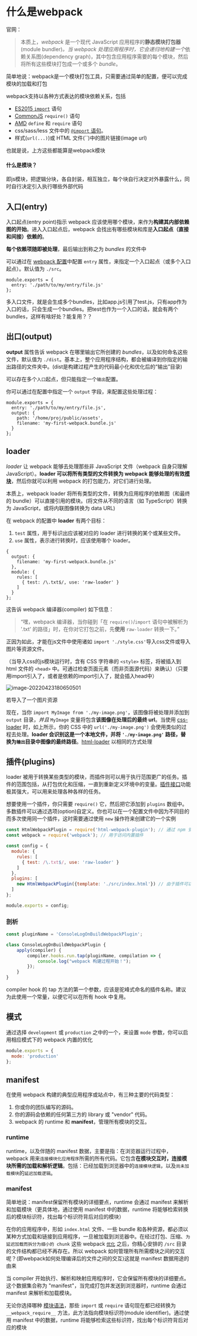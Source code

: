 # 什么是webpack

官网：

> 本质上，*webpack* 是一个现代 JavaScript 应用程序的**静态模块打包器**(module bundler)*。当 webpack 处理应用程序时，它会递归地构建一个*依赖关系图(dependency graph)，其中包含应用程序需要的每个模块，然后将所有这些模块打包成一个或多个 *bundle*。

简单地说：webpack是一个模块打包工具，只需要通过简单的配置，便可以完成模块的加载和打包



webpack支持以各种方式表达的模块依赖关系，包括

- [ES2015 `import`](https://developer.mozilla.org/en-US/docs/Web/JavaScript/Reference/Statements/import) 语句
- [CommonJS](http://www.commonjs.org/specs/modules/1.0/) `require()` 语句
- [AMD](https://github.com/amdjs/amdjs-api/blob/master/AMD.md) `define` 和 `require` 语句
- css/sass/less 文件中的 [`@import` 语句](https://developer.mozilla.org/en-US/docs/Web/CSS/@import)。
- 样式(`url(...)`)或 HTML 文件(``)中的图片链接(image url)

也就是说，上方这些都能算是webpack模块

#### 什么是模块？

即js模块，把逻辑分块，各自封装，相互独立，每个块自行决定对外暴露什么，同时自行决定引入执行哪些外部代码

## 入口(entry)

入口起点(entry point)指示 webpack 应该使用哪个模块，来作为**构建其内部依赖图的开始**。进入入口起点后，webpack 会找出有哪些模块和库是**入口起点（直接和间接）依赖的**。

**每个依赖项随即被处理**，最后输出到称之为 *bundles* 的文件中

可以通过在 [webpack 配置](https://www.webpackjs.com/configuration)中配置 `entry` 属性，来指定一个入口起点（或多个入口起点）。默认值为 `./src`。

```
module.exports = {
  entry: './path/to/my/entry/file.js'
};
```

多入口文件，就是会生成多个bundles，比如app.js引用了test.js，只有app作为入口的话，只会生成一个bundles。把test也作为一个入口的话，就会有两个bundles，这样有啥好处？能复用？？

## 出口(output)

**output** 属性告诉 webpack 在哪里输出它所创建的 *bundles*，以及如何命名这些文件，默认值为 `./dist`。基本上，整个应用程序结构，都会被编译到你指定的输出路径的文件夹中。(dist是构建过程产生的代码最小化和优化后的“输出”目录)

可以存在多个`入口`起点，但只能指定一个`输出`配置。

你可以通过在配置中指定一个 `output` 字段，来配置这些处理过程：

```
module.exports = {
  entry: './path/to/my/entry/file.js',
  output: {
    path: '/home/proj/public/assets',
    filename: 'my-first-webpack.bundle.js'
  }
};
```

## loader

*loader* 让 webpack 能够去处理那些非 JavaScript 文件（webpack 自身只理解 JavaScript）。**loader 可以将所有类型的文件转换为 webpack 能够处理的有效[模块](https://www.webpackjs.com/concepts/modules)**，然后你就可以利用 webpack 的打包能力，对它们进行处理。

本质上，webpack loader 将所有类型的文件，转换为应用程序的依赖图（和最终的 bundle）可以直接引用的模块。(将文件从不同的语言（如 TypeScript）转换为 JavaScript，或将内联图像转换为 data URL)

在 webpack 的配置中 **loader** 有两个目标：

1. `test` 属性，用于标识出应该被对应的 loader 进行转换的某个或某些文件。
2. `use` 属性，表示进行转换时，应该使用哪个 loader。

```
{
  output: {
    filename: 'my-first-webpack.bundle.js'
  },
  module: {
    rules: [
      { test: /\.txt$/, use: 'raw-loader' }
    ]
  }
};
```

这告诉 webpack 编译器(compiler) 如下信息：

> “嘿，webpack 编译器，当你碰到「在 `require()`/`import` 语句中被解析为 '.txt' 的路径」时，在你对它打包之前，先**使用** `raw-loader` 转换一下。”

正因为如此，才能在js文件中使用诸如 `import './style.css'`导入css文件或导入图片等资源文件。

（当导入css的js模块运行时，含有 CSS 字符串的 `<style>` 标签，将被插入到 html 文件的 `<head>` 中。可通过检查页面元素（而非页面源代码）来确认）（只要用import引入了，或者是依赖的import引入了，就会插入head中）

![image-20220423180650501](assets/image-20220423180650501.png)

若导入了一个图片资源

现在，当你 `import MyImage from './my-image.png'`，该图像将被处理并添加到 `output` 目录，_并且_ `MyImage` 变量将包含**该图像在处理后的最终 url**。当使用 [css-loader](https://www.webpackjs.com/loaders/css-loader) 时，如上所示，你的 CSS 中的 `url('./my-image.png')` 会使用类似的过程去处理。**loader 会识别这是一个本地文件，并将 `'./my-image.png'` 路径，替换为`输出`目录中图像的最终路径**。[html-loader](https://www.webpackjs.com/loaders/html-loader) 以相同的方式处理

## 插件(plugins)

loader 被用于转换某些类型的模块，而插件则可以用于执行范围更广的任务。插件的范围包括，从打包优化和压缩，一直到重新定义环境中的变量。[插件接口](https://www.webpackjs.com/api/plugins)功能极其强大，可以用来处理各种各样的任务。

想要使用一个插件，你只需要 `require()` 它，然后把它添加到 `plugins` 数组中。多数插件可以通过选项(option)自定义。你也可以在一个配置文件中因为不同目的而多次使用同一个插件，这时需要通过使用 `new` 操作符来创建它的一个实例

```js
const HtmlWebpackPlugin = require('html-webpack-plugin'); // 通过 npm 安装
const webpack = require('webpack'); // 用于访问内置插件

const config = {
  module: {
    rules: [
      { test: /\.txt$/, use: 'raw-loader' }
    ]
  },
  plugins: [
    new HtmlWebpackPlugin({template: './src/index.html'}) // 由于插件可以携带参数/选项，你必须在 webpack 配置中，向 plugins 属性传入 new 实
  ]
};

module.exports = config;
```

### 剖析

```javascript
const pluginName = 'ConsoleLogOnBuildWebpackPlugin';

class ConsoleLogOnBuildWebpackPlugin {
    apply(compiler) {
        compiler.hooks.run.tap(pluginName, compilation => {
            console.log("webpack 构建过程开始！");
        });
    }
}
```

compiler hook 的 tap 方法的第一个参数，应该是驼峰式命名的插件名称。建议为此使用一个常量，以便它可以在所有 hook 中复用。

## 模式

通过选择 `development` 或 `production` 之中的一个，来设置 `mode` 参数，你可以启用相应模式下的 webpack 内置的优化

```javascript
module.exports = {
  mode: 'production'
};
```

## manifest

在使用 webpack 构建的典型应用程序或站点中，有三种主要的代码类型：

1. 你或你的团队编写的源码。
2. 你的源码会依赖的任何第三方的 library 或 "vendor" 代码。
3. webpack 的 runtime 和 **manifest**，管理所有模块的交互。

### runtime

runtime，以及伴随的 manifest 数据，主要是指：在浏览器运行过程中，webpack 用来`连接模块化应用程序`所需的所有代码。它包含**在模块交互时，连接模块所需的加载和解析逻辑**。包括：已经加载到浏览器中的`连接模块逻辑`，以及`尚未加载模块`的`延迟加载逻辑`。

### manifest

简单地说：manifest保留所有模块的详细要点，runtime 会通过 manifest 来解析和加载模块（更具体地，通过使用 manifest 中的数据，runtime 将能够检索转换后的模块标识符，找出每个标识符背后对应的模块）

在你的应用程序中，形如 `index.html` 文件、一些 bundle 和各种资源，都必须以某种方式加载和链接到应用程序，一旦被加载到浏览器中。在经过打包、压缩、`为延迟加载而拆分为细小的 chunk` 这些 webpack [`优化`](https://v4.webpack.docschina.org/configuration/optimization/) 之后，你精心安排的 `/src` 目录的文件结构都已经不再存在。所以 webpack 如何管理所有所需模块之间的交互呢？(即webpack如何处理编译后的文件之间的交互)这就是 manifest 数据用途的由来

当 compiler 开始执行、解析和映射应用程序时，它会保留所有模块的详细要点。这个数据集合称为 "manifest"，当完成打包并发送到浏览器时，runtime 会通过 manifest 来解析和加载模块。

无论你选择哪种 [模块语法](https://v4.webpack.docschina.org/api/module-methods)，那些 `import` 或 `require` 语句现在都已经转换为 `__webpack_require__` 方法，此方法指向模块标识符(module identifier)。通过使用 manifest 中的数据，runtime 将能够检索这些标识符，找出每个标识符背后对应的模块